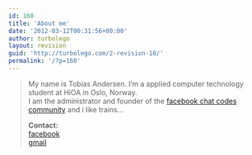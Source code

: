 ```yaml
---
id: 160
title: 'About me'
date: '2012-03-12T00:31:56+00:00'
author: turbolego
layout: revision
guid: 'http://turbolego.com/2-revision-10/'
permalink: '/?p=160'
---
```


> My name is Tobias Andersen. I’m a applied computer technology student at HiOA in Oslo, Norway.  
> I am the administrator and founder of the [facebook chat codes community](http://www.facebook.com/ChatCodes) and i like trains…
> 
> **Contact:**  
> [facebook](http://facebook.com/turbolego)  
> [gmail](mailto:turbolego@gmail.com)